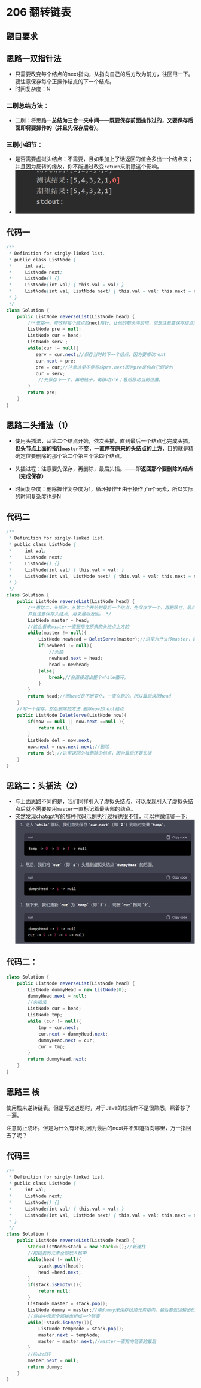 # 206 翻转链表

## 题目要求

## 思路一双指针法

- 只需要改变每个结点的next指向，从指向自己的后方改为前方，往回甩一下。要注意保存每个正操作结点的下一个结点。
- 时间复杂度：N
### 二刷总结方法：
- 二刷：将思路一**总结为三合一夹中间**——**既要保存前面操作过的，又要保存后面即将要操作的（并且先保存后者）**。
### 三刷小细节：

- 是否需要虚拟头结点：不需要，且如果加上了话返回的值会多出一个结点来；并且因为反转的缘故，你不能通过改变`return`来消除这个影响。
- <img src="./../../Pic/image-20231129173701982.png" alt="image-20231129173701982" style="zoom:50%;" />

## 代码一

```java
/**
 * Definition for singly-linked list.
 * public class ListNode {
 *     int val;
 *     ListNode next;
 *     ListNode() {}
 *     ListNode(int val) { this.val = val; }
 *     ListNode(int val, ListNode next) { this.val = val; this.next = next; }
 * }
 */
class Solution {
    public ListNode reverseList(ListNode head) {
        /**思路一，修改掉每个结点的next指针，让他的箭头向前甩，但是注意要保存结点的下一个位置 */
        ListNode pre = null;
        ListNode cur = head;
        ListNode serv ;
        while(cur != null){
           serv = cur.next;//保存当时的下一个结点，因为要修改next
           cur.next = pre;
           pre = cur;//注意这里不要写成pre.next因为pre是你自己假设的
           cur = serv;
            //先保存下一个，再甩链子，再移动pre；最后移动当前位置。
        }
        return pre;
    }
}
```

## 思路二头插法（1）

- 使用头插法，从第二个结点开始，依次头插，直到最后一个结点也完成头插。**但头节点上面的指针`master`不变，一直停在原来的头结点的上方**，目的就是精确定位要删除的那个第二个第三个第四个结点。

- 头插过程：注意要先保存，再删除，最后头插。——即**返回那个要删除的结点（完成保存）**
- 时间复杂度：删除操作复杂度为1，循环操作里由于操作了n个元素，所以实际的时间复杂度也是N

## 代码二

```java
/**
 * Definition for singly-linked list.
 * public class ListNode {
 *     int val;
 *     ListNode next;
 *     ListNode() {}
 *     ListNode(int val) { this.val = val; }
 *     ListNode(int val, ListNode next) { this.val = val; this.next = next; }
 * }
 */
class Solution {
    public ListNode reverseList(ListNode head) {
        /**思路二，头插法。从第二个开始到最后一个结点，先保存下一个，再删除它，最后头插在头部。
        并且注意保存头结点，用来最后返回。 */
        ListNode master = head;
        //这么看来master一直是指在原来的头结点上方的
        while(master != null){
            ListNode newhead = DeletServe(master);//这里为什么传master，因为第二个第三个结点都是需要原来那个首结点来定位的，master的下一个每次指向第二个第三个...最后有一个。
            if(newhead != null){
                //头插
                newhead.next = head;
                head = newhead;
            }else{
                break;//会直接退出整个while循环。
            }
        }
        return head;//而head是不断变化，一直在跑的。所以最后返回head
    }
    //写一个保存，然后删除的方法.删除now的next结点
    public ListNode DeletServe(ListNode now){
        if(now == null || now.next ==null ){
            return null;
        }
        ListNode del = now.next;
        now.next = now.next.next;//删除
        return del;//这里返回的被删除的结点，因为最后还要头插
    }
}
```
## 思路二：头插法（2）
- 与上面思路不同的是，我们同样引入了虚拟头结点，可以发现引入了虚拟头结点后就不需要使用`master`一直标记着最头部的结点。
- 突然发现chatgpt写的那种代码示例执行过程也很不错，可以稍微借鉴一下:<img src="./../../Pic/image-20231107172016555.png" alt="image-20231107172016555" style="zoom:50%;" />
## 代码二：
```java
class Solution {
    public ListNode reverseList(ListNode head) {
        ListNode dummyHead = new ListNode(0);
        dummyHead.next = null;
        //头插法
        ListNode cur = head;
        ListNode tmp;
        while (cur != null){
            tmp = cur.next;
            cur.next = dummyHead.next;
            dummyHead.next = cur;
            cur = tmp;
        }
        return dummyHead.next;
    }
}
```
## 思路三 栈

使用栈来逆转链表。但是写这道题时，对于Java的栈操作不是很熟悉，照着抄了一遍。

注意防止成环。但是为什么有环呢,因为最后的next并不知道指向哪里，万一指回去了呢？

## 代码三

```java
/**
 * Definition for singly-linked list.
 * public class ListNode {
 *     int val;
 *     ListNode next;
 *     ListNode() {}
 *     ListNode(int val) { this.val = val; }
 *     ListNode(int val, ListNode next) { this.val = val; this.next = next; }
 * }
 */
class Solution {
    public ListNode reverseList(ListNode head) {
        Stack<ListNode>stack = new Stack<>();//新建栈
        //把链表的元素全部放入栈中
        while(head != null){
            stack.push(head);
            head =head.next;
        }
        if(stack.isEmpty()){
            return null;
        }
        ListNode master = stack.pop();
        ListNode dummy = master;//用dummy来保存栈顶元素指向，最后要返回输出的
        //将栈中元素全部输出组成一个链表
        while(!stack.isEmpty()){
            ListNode tempNode = stack.pop();
            master.next = tempNode;
            master = master.next;//master一直指向链表的最后
        }
        //防止成环
        master.next = null;
        return dummy;
    }
}
```